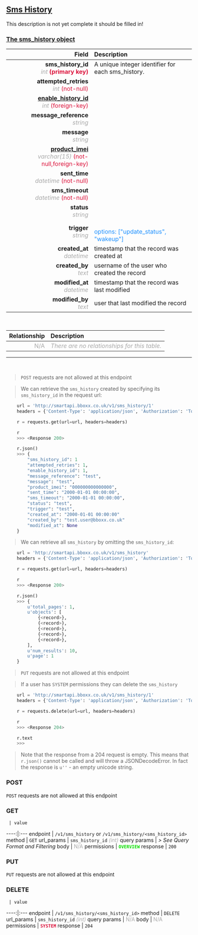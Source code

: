 ## <u>Sms History</u>
This description is not yet complete it should be filled in!


### <u>The sms_history object</u>

Field | Description
------:|:------------
__sms_history_id__ <br><font color="DarkGray">_int_</font> <font color="Crimson">__(primary key)__</font> | A unique integer identifier for each sms_history.
__attempted_retries__ <br><font color="DarkGray">_int_</font> <font color="Crimson">(not-null)</font> | 
__<a href="/#enable-history">enable_history_id</a>__ <br><font color="DarkGray">_int_</font> <font color="Crimson">(foreign-key)</font> | 
__message_reference__ <br><font color="DarkGray">_string_</font> <font color="Crimson"></font> | 
__message__ <br><font color="DarkGray">_string_</font> <font color="Crimson"></font> | 
__<a href="/#product">product_imei</a>__ <br><font color="DarkGray">_varchar(15)_</font> <font color="Crimson">(not-null,foreign-key)</font> | 
__sent_time__ <br><font color="DarkGray">_datetime_</font> <font color="Crimson">(not-null)</font> | 
__sms_timeout__ <br><font color="DarkGray">_datetime_</font> <font color="Crimson">(not-null)</font> | 
__status__ <br><font color="DarkGray">_string_</font> <font color="Crimson"></font> | 
__trigger__ <br><font color="DarkGray">_string_</font> <font color="Crimson"></font> | <br><font color="DodgerBlue">options: ["update_status", "wakeup"]</font>
__created_at__  <br><font color="DarkGray">_datetime_</font> | timestamp that the record was created at
__created_by__  <br><font color="DarkGray">_text_</font>| username of the user who created the record
__modified_at__ <br><font color="DarkGray">_datetime_</font>| timestamp that the record was last modified
__modified_by__ <br><font color="DarkGray">_text_</font>| user that last modified the record

<br>

Relationship | Description
-------------:|:------------
<font color="DarkGray">N/A</font> | <font color="DarkGray">_There are no relationships for this table._</font>

<hr>
<br>

> `POST` requests are not allowed at this endpoint

> We can retrieve the `sms_history` created by specifying its `sms_history_id` in the request url:

```python
    url = 'http://smartapi.bboxx.co.uk/v1/sms_history/1'
    headers = {'Content-Type': 'application/json', 'Authorization': 'Token token=A_VALID_TOKEN'}

    r = requests.get(url=url, headers=headers)

    r
    >>> <Response 200>

    r.json()
    >>> {
		"sms_history_id": 1
		"attempted_retries": 1,
		"enable_history_id": 1,
		"message_reference": "test",
		"message": "test",
		"product_imei": "000000000000000",
		"sent_time": "2000-01-01 00:00:00",
		"sms_timeout": "2000-01-01 00:00:00",
		"status": "test",
		"trigger": "test",
		"created_at": "2000-01-01 00:00:00"
		"created_by": "test.user@bboxx.co.uk"
		"modified_at": None
	}
```

> We can retrieve all `sms_history` by omitting the `sms_history_id`:

```python
    url = 'http://smartapi.bboxx.co.uk/v1/sms_history'
    headers = {'Content-Type': 'application/json', 'Authorization': 'Token token=A_VALID_TOKEN'}

    r = requests.get(url=url, headers=headers)

    r
    >>> <Response 200>

    r.json()
    >>> {
        u'total_pages': 1,
        u'objects': [
            {<record>},
            {<record>},
            {<record>},
            {<record>},
            {<record>},
        ],
        u'num_results': 10,
        u'page': 1
    }
```

> `PUT` requests are not allowed at this endpoint

> If a user has `SYSTEM` permissions they can delete the `sms_history`

```python
    url = 'http://smartapi.bboxx.co.uk/v1/sms_history/1'
    headers = {'Content-Type': 'application/json', 'Authorization': 'Token token=A_VALID_TOKEN'}

    r = requests.delete(url=url, headers=headers)

    r
    >>> <Response 204>

    r.text
    >>>
```
> Note that the response from a 204 request is empty. This means that `r.json()` cannot be called and will throw a JSONDecodeError. In fact the response is `u''` - an empty unicode string.



### POST
`POST` requests are not allowed at this endpoint

### GET
     | value
 ----:|:---
endpoint | `/v1/sms_history` or `/v1/sms_history/<sms_history_id>`
method | `GET`
url_params | `sms_history_id` <font color="DarkGray">_(int)_</font>
query params | *> See Query Format and Filtering*
body | <font color="DarkGray">N/A</font>
permissions | <font color="Jade">__`OVERVIEW`__</font>
response | `200`

### PUT
`PUT` requests are not allowed at this endpoint

### DELETE
     | value
 ----:|:---
endpoint | `/v1/sms_history/<sms_history_id>`
method | `DELETE`
url_params | `sms_history_id` <font color="DarkGray">_(int)_</font>
query params | <font color="DarkGray">N/A</font>
body | <font color="DarkGray">N/A</font>
permissions | <font color="Crimson">__`SYSTEM`__</font>
response | `204`

    